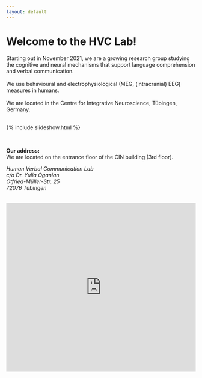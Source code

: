 ```yaml
---
layout: default
---
```


<h1>Welcome to the HVC Lab!</h1>
Starting out in November 2021, we are a growing research group studying the cognitive and neural mechanisms that support language comprehension and verbal communication.
<br/><br/>
We use behavioural and electrophysiological (MEG, (intracranial) EEG) measures in humans.
<br/><br/>
We are located in the Centre for Integrative Neuroscience, Tübingen, Germany.
<br/><br/>

{% include slideshow.html %}

<br/>

**Our address:** <br>
We are located on the entrance floor of the CIN building (3rd floor).<br>

*Human Verbal Communication Lab* <br>
*c/o Dr. Yulia Oganian* <br>
*Otfried-Müller-Str. 25* <br>
*72076 Tübingen* <br>

<br/>

<iframe src="https://www.google.com/maps/embed?pb=!1m18!1m12!1m3!1d2642.0794852714384!2d9.039359815801749!3d48.53170843160651!2m3!1f0!2f0!3f0!3m2!1i1024!2i768!4f13.1!3m3!1m2!1s0x4799e4d1ba7c6b51%3A0x50182041ad18c70e!2sCentre%20for%20Integrative%20Neuroscience!5e0!3m2!1sde!2sde!4v1666187186192!5m2!1sde!2sde" width="100%" height="450" style="border:0;" allowfullscreen="" loading="lazy" referrerpolicy="no-referrer-when-downgrade"></iframe>


